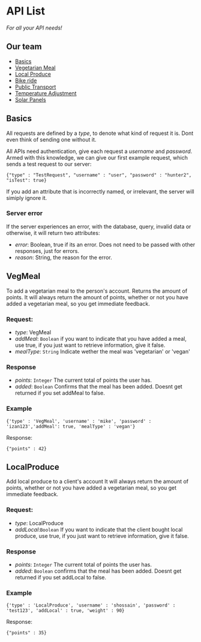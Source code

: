 # API List

*For all your API needs!*
## Our team
- [Basics](#basics)
- [Vegetarian Meal](#vegmeal)
- [Local Produce](#localproduce)
- [Bike ride](#)
- [Public Transport](#)
- [Temperature Adjustment](#)
- [Solar Panels](#)



## Basics
All requests are defined by a *type*, to denote what kind of request it is. Dont even think of sending one without it.

All APIs need authentication, give each request a *username* and *password*.
Armed with this knowledge, we can give our first example request, which sends a test request to our server:

```
{"type" : "TestRequest", "username" : "user", "password" : "hunter2", "isTest": true}
```

If you add an attribute that is incorrectly named, or irrelevant, the server will simiply ignore it.

### Server error
If the server experiences an error, with the database, query, invalid data or otherwise, it will return two attributes:
* *error*: Boolean, true if its an error. Does not need to be passed with other responses, just for errors.
* *reason*: String, the reason for the error. 

## VegMeal

To add a vegetarian meal to the person's account. Returns the amount of points.
It will always return the amount of points, whether or not you have added a vegetarian meal, so you get immediate feedback.

### Request:
* *type*: VegMeal
* *addMeal*: `Boolean` if you want to indicate that you have added a meal, use true, if you just want to retrieve information, give it false.
* *mealType*: `String` Indicate wether the meal was 'vegetarian' or 'vegan'

### Response
* *points*: `Integer` The current total of points the user has.
* *added*: `Boolean` Confirms that the meal has been added. Doesnt get returned if you set addMeal to false.

### Example
```
{'type' : 'VegMeal', 'username' : 'mike', 'password' : 'izan123','addMeal': true, 'mealType' : 'vegan'}
```

Response:

```
{"points" : 42}
```

## LocalProduce

Add local produce to a client's account
It will always return the amount of points, whether or not you have added a vegetarian meal, so you get immediate feedback.

### Request:
* *type*: LocalProduce
* *addLocal*:`Boolean` If you want to indicate that the client bought local produce, use true, if you just want to retrieve information, give it false.

### Response
* *points*: `Integer` The current total of points the user has.
* *added*: `Boolean` confirms that the meal has been added. Doesnt get returned if you set addLocal to false.

### Example
```
{'type' : 'LocalProduce', 'username' : 'shossain', 'password' : 'test123', 'addLocal' : true, 'weight' : 90}
```

Response:
```
{"points" : 35}
```